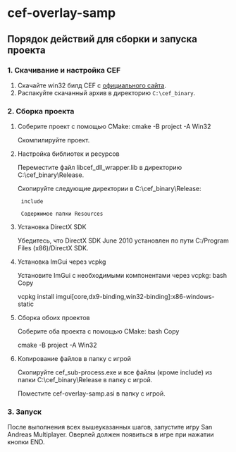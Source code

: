 # cef-overlay-samp

## Порядок действий для сборки и запуска проекта

### 1. Скачивание и настройка CEF
1. Скачайте win32 билд CEF с [официального сайта](https://cef-builds.spotifycdn.com/index.html).
2. Распакуйте скачанный архив в директорию `C:\cef_binary`.

### 2. Сборка проекта
1. Соберите проект с помощью CMake:
   cmake -B project -A Win32

    Скомпилируйте проект.

3. Настройка библиотек и ресурсов

    Переместите файл libcef_dll_wrapper.lib в директорию C:\cef_binary\Release.

    Скопируйте следующие директории в C:\cef_binary\Release:

        include

        Содержимое папки Resources

4. Установка DirectX SDK

    Убедитесь, что DirectX SDK June 2010 установлен по пути C:/Program Files (x86)/DirectX SDK.

5. Установка ImGui через vcpkg

    Установите ImGui с необходимыми компонентами через vcpkg:
    bash
    Copy

    vcpkg install imgui[core,dx9-binding,win32-binding]:x86-windows-static

6. Сборка обоих проектов

    Соберите оба проекта с помощью CMake:
    bash
    Copy

    cmake -B project -A Win32

7. Копирование файлов в папку с игрой

    Скопируйте cef_sub-process.exe и все файлы (кроме include) из папки C:\cef_binary\Release в папку с игрой.

    Поместите cef-overlay-samp.asi в папку с игрой.

### 3. Запуск

После выполнения всех вышеуказанных шагов, запустите игру San Andreas Multiplayer. Оверлей должен появиться в игре при нажатии кнопки END.
